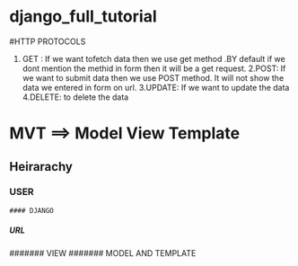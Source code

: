 # django_full_tutorial

#HTTP PROTOCOLS

1. GET : If we want tofetch data then we use get method .BY default if we dont mention the methid in form then it will be a get request.
2.POST: If we want to submit data then we use POST method. It will not show the data we entered in form on url.
3.UPDATE: If we want to update the data
4.DELETE: to delete the data

# MVT ==> Model View Template

## Heirarachy
 ### USER
    #### DJANGO
##### URL
 ####### VIEW
####### MODEL  AND TEMPLATE